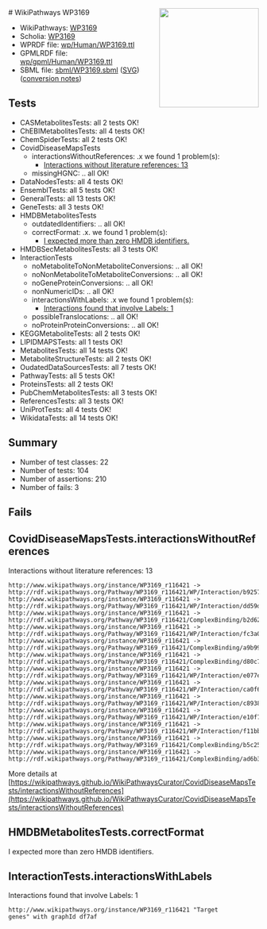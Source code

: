 <img style="float: right; width: 200px" src="../logo.png" />
# WikiPathways WP3169

* WikiPathways: [WP3169](https://identifiers.org/wikipathways:WP3169)
* Scholia: [WP3169](https://scholia.toolforge.org/wikipathways/WP3169)
* WPRDF file: [wp/Human/WP3169.ttl](../wp/Human/WP3169.ttl)
* GPMLRDF file: [wp/gpml/Human/WP3169.ttl](../wp/gpml/Human/WP3169.ttl)
* SBML file: [sbml/WP3169.sbml](../sbml/WP3169.sbml) ([SVG](../sbml/WP3169.svg)) ([conversion notes](../sbml/WP3169.txt))

## Tests
* CASMetabolitesTests: all 2 tests OK!
* ChEBIMetabolitesTests: all 4 tests OK!
* ChemSpiderTests: all 2 tests OK!
* CovidDiseaseMapsTests
    * interactionsWithoutReferences: .x we found 1 problem(s):
        * [Interactions without literature references: 13](#9701cce4)
    * missingHGNC: .. all OK!
* DataNodesTests: all 4 tests OK!
* EnsemblTests: all 5 tests OK!
* GeneralTests: all 13 tests OK!
* GeneTests: all 3 tests OK!
* HMDBMetabolitesTests
    * outdatedIdentifiers: .. all OK!
    * correctFormat: .x. we found 1 problem(s):
        * [I expected more than zero HMDB identifiers.](#ad154c1e)
* HMDBSecMetabolitesTests: all 3 tests OK!
* InteractionTests
    * noMetaboliteToNonMetaboliteConversions: .. all OK!
    * noNonMetaboliteToMetaboliteConversions: .. all OK!
    * noGeneProteinConversions: .. all OK!
    * nonNumericIDs: .. all OK!
    * interactionsWithLabels: .x we found 1 problem(s):
        * [Interactions found that involve Labels: 1](#630d2678)
    * possibleTranslocations: .. all OK!
    * noProteinProteinConversions: .. all OK!
* KEGGMetaboliteTests: all 2 tests OK!
* LIPIDMAPSTests: all 1 tests OK!
* MetabolitesTests: all 14 tests OK!
* MetaboliteStructureTests: all 2 tests OK!
* OudatedDataSourcesTests: all 7 tests OK!
* PathwayTests: all 5 tests OK!
* ProteinsTests: all 2 tests OK!
* PubChemMetabolitesTests: all 3 tests OK!
* ReferencesTests: all 3 tests OK!
* UniProtTests: all 4 tests OK!
* WikidataTests: all 14 tests OK!


## Summary

* Number of test classes: 22
* Number of tests: 104
* Number of assertions: 210
* Number of fails: 3

## Fails

<a name="9701cce4" />

## CovidDiseaseMapsTests.interactionsWithoutReferences

Interactions without literature references: 13
```
http://www.wikipathways.org/instance/WP3169_r116421 -> http://rdf.wikipathways.org/Pathway/WP3169_r116421/WP/Interaction/b9257
http://www.wikipathways.org/instance/WP3169_r116421 -> http://rdf.wikipathways.org/Pathway/WP3169_r116421/WP/Interaction/dd59d
http://www.wikipathways.org/instance/WP3169_r116421 -> http://rdf.wikipathways.org/Pathway/WP3169_r116421/ComplexBinding/b2d62
http://www.wikipathways.org/instance/WP3169_r116421 -> http://rdf.wikipathways.org/Pathway/WP3169_r116421/WP/Interaction/fc3a0
http://www.wikipathways.org/instance/WP3169_r116421 -> http://rdf.wikipathways.org/Pathway/WP3169_r116421/ComplexBinding/a9b99
http://www.wikipathways.org/instance/WP3169_r116421 -> http://rdf.wikipathways.org/Pathway/WP3169_r116421/ComplexBinding/d80c7
http://www.wikipathways.org/instance/WP3169_r116421 -> http://rdf.wikipathways.org/Pathway/WP3169_r116421/WP/Interaction/e077e
http://www.wikipathways.org/instance/WP3169_r116421 -> http://rdf.wikipathways.org/Pathway/WP3169_r116421/WP/Interaction/ca0f6
http://www.wikipathways.org/instance/WP3169_r116421 -> http://rdf.wikipathways.org/Pathway/WP3169_r116421/WP/Interaction/c8938
http://www.wikipathways.org/instance/WP3169_r116421 -> http://rdf.wikipathways.org/Pathway/WP3169_r116421/WP/Interaction/e10f7
http://www.wikipathways.org/instance/WP3169_r116421 -> http://rdf.wikipathways.org/Pathway/WP3169_r116421/WP/Interaction/f11bb
http://www.wikipathways.org/instance/WP3169_r116421 -> http://rdf.wikipathways.org/Pathway/WP3169_r116421/ComplexBinding/b5c25
http://www.wikipathways.org/instance/WP3169_r116421 -> http://rdf.wikipathways.org/Pathway/WP3169_r116421/ComplexBinding/ad6b3
```

More details at [https://wikipathways.github.io/WikiPathwaysCurator/CovidDiseaseMapsTests/interactionsWithoutReferences](https://wikipathways.github.io/WikiPathwaysCurator/CovidDiseaseMapsTests/interactionsWithoutReferences)

<a name="ad154c1e" />

## HMDBMetabolitesTests.correctFormat

I expected more than zero HMDB identifiers.
<a name="630d2678" />

## InteractionTests.interactionsWithLabels

Interactions found that involve Labels: 1
```
http://www.wikipathways.org/instance/WP3169_r116421 "Target 
genes" with graphId df7af
```

